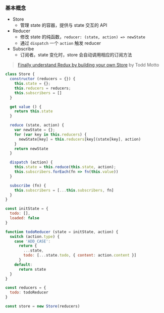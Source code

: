 ### 基本概念

- Store
  + 管理 state 的容器，提供与 state 交互的 API
- Reducer
  + 修改 state 的纯函数，`reducer: (state, action) => newState`
  + 通过 `dispatch` 一个 `action` 触发 reducer
- Subscribe
  + 订阅者。state 变化时，store 会自动调用相应的订阅方法

> [Finally understand Redux by building your own Store](https://toddmotto.com/redux-typescript-store) by Todd Motto

```js
class Store {
  constructor (reducers = {}) {
    this.state = {};
    this.reducers = reducers;
    this.subscribers = []
  }

  get value () {
    return this.state
  }

  reduce (state, action) {
    var newState = {};
    for (var key in this.reducers) {
      newState[key] = this.reducers[key](state[key], action)
    }
    return newState
  }

  dispatch (action) {
    this.state = this.reduce(this.state, action);
    this.subscribers.forEach(fn => fn(this.value))
  }

  subscribe (fn) {
    this.subscribers = [...this.subscribers, fn]
  }
}

const initState = {
  todo: [],
  loaded: false
}

function todoReducer (state = initState, action) {
  switch (action.type) {
    case 'ADD_CASE':
      return {
        ...state,
        todo: [...state.todo, { content: action.content }]
      }
    default:
      return state
  }
}

const reducers = {
  todo: todoReducer
}

const store = new Store(reducers)
```